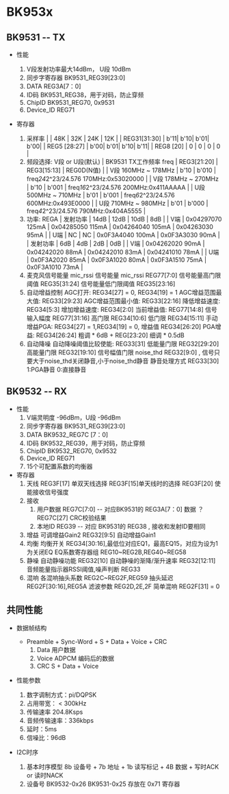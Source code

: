 # BK953x


## BK9531 -- TX
* 性能
    1. V段发射功率最大14dBm， U段 10dBm
    2. 同步字寄存器 BK9531_REG39[23:0]
    3. DATA  REG3A[7：0]
    4. ID码  BK9531_REG38，用于对码，防止穿频
    5. ChipID  BK9531_REG70, 0x9531
    6. Device_ID    REG71

* 寄存器
    1. 采样率
        |              | 48K | 32K | 24K | 12K |
        | REG31[31:30] | b'11| b'10| b'01| b'00|
        | REG5 [28:27] | b'00| b'01| b'10| b'11|
        | REG8 [20]    |  0  |   0 |  0  |  0  |
    2. 频段选择: V段 or U段(默认)
        | BK9531 TX工作频率 freq | REG3[21:20] | REG3[15:13] | REG0D(N值) |
        | V段 160MHz ~ 178MHz   |   b'10      |  b'010      | freq*24*2^23/24.576 170MHz:0x53020000 |
        | V段 178MHz ~ 270MHz   |   b'10      |  b'001      | freq*16*2^23/24.576 200MHz:0x411AAAAA |
        | U段 500MHz ~ 710MHz   |   b'01      |  b'001      | freq*6*2^23/24.576  600MHz:0x493E0000 |
        | U段 710MHz ~ 980MHz   |   b'01      |  b'000      | freq*4*2^23/24.576  790MHz:0x404A5555 |
    3. 功率: REGA
        | 发射功率 |     14dB         |   12dB           |      10dB        |       8dB       |
        | V端     | 0x04297070 125mA | 0x04285050 115mA | 0x04264040 105mA | 0x04263030 95mA |
        | U端     |     NC           |      NC          | 0x0F3A4040 100mA | 0x0F3A3030 90mA |
        | 发射功率 |     6dB          |   4dB            |       2dB        |       0dB       |
        | V端     | 0x04262020  90mA | 0x04242020  88mA | 0x04242010  83mA | 0x04241010 78mA |
        | U端     | 0x0F3A2020  85mA | 0x0F3A1020  80mA | 0x0F3A1510  75mA | 0x0F3A1010 73mA |
    4. 麦克风信号能量 mic_rssi
        信号能量 mic_rssi  REG77[7:0]
        信号能量高门限阈值   REG35[31:24]
        信号能量低门限阈值   REG35[23:16]
    5. 自动增益控制
        AGC打开: REG34[27] = 0, REG34[19] = 1
        AGC增益范围最大值: REG33[29:23]
        AGC增益范围最小值: REG33[22:16]
        降低增益速度:      REG34[5:3]
        增加增益速度:      REG34[2:0]
        当前增益值: REG77[14:8]
        信号输入幅度        REG77[31:16]
        高门限             REG34[10:6]
        低门限             REG34[15:11]
        手动增益PGA: REG34[27] = 1,REG34[19] = 0, 增益值 REG34[26:20]
                PGA增益: REG34[26:24] 粗调 * 6dB + REG[23:20] 细调 * 0.5dB
    6. 自动降噪
        自动降噪阈值比较使能: REG33[31]
        低能量门限 REG32[29:20]
        高能量门限 REG32[19:10]
        信号幅值门限 noise_thd REG32[9:0] , 信号只要大于noise_thd关闭静音,小于noise_thd静音
        静音处理方式 REG33[30] 1:PGA静音  0:直接静音


## BK9532 -- RX
* 性能
    1. V端灵明度 -96dBm，U段 -96dBm
    2. 同步字寄存器 BK9531_REG39[23:0]
    3. DATA  BK9532_REG7C [7：0]
    4. ID码  BK9532_REG39，用于对码，防止穿频
    5. ChipID  BK9532_REG70, 0x9532
    6. Device_ID    REG71
    7. 15个可配置系数的均衡器
* 寄存器
    1. 天线
        REG3F[17] 单双天线选择   REG3F[15]单天线时的选择
        REG3F[20] 使能接收信号强度
    2. 接收
        1. 用户数据 REG7C[7:0] -- 对应BK9531的 REG3A[7：0] 数据 ？
                   REG7C[27] CRC校验结果
        2. 本地ID  REG39 -- 对应 BK9531的 REG38 , 接收和发射ID要相同
    3. 增益
        可调增益Gain2 REG32[9:5] 
        自动增益Gain1
    4. 均衡
        均衡开关       REG34[30:16],最低位对应EQ1，最高EQ15，对应为设为1为关闭EQ
        EQ系数寄存器组  REG10~REG2B,REG40~REG58
    5. 静噪
        自动静噪功能              REG32[10]
        自动静噪的渐降/渐升速率     REG32[12:11]
        音频能量指示器RSSI阈值,噪声判断    REG33
    6. 混响
        各混响抽头系数  REG2C~REG2F,REG59
        抽头延迟    REG2F[30:16],REG5A
        滤波参数    REG2D,2E,2F
        简单混响    REG2F[31] = 0


    





## 共同性能
* 数据帧结构
    + Preamble + Sync-Word + S + Data + Voice + CRC
        1. Data     用户数据
        2. Voice    ADPCM 编码后的数据
        3. CRC      S + Data + Voice

* 性能参数
    1. 数字调制方式：pi/DQPSK
    2. 占用带宽： < 300kHz
    3. 传输速率 204.8Ksps
    4. 音频传输速率：336kbps
    5. 延时：5ms
    6. 信噪比：96dB

* I2C时序
    1. 基本时序模型
        8b 设备号 + 7b 地址 + 1b 读写标记 + 4B 数据 + 写时ACK or 读时NACK
    2. 设备号 BK9532-0x26  BK9531-0x25 存放在 0x71 寄存器

